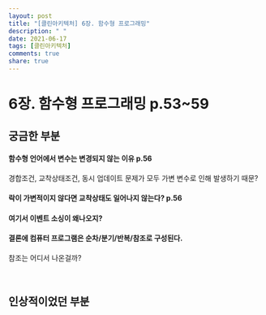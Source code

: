 ```yaml
---
layout: post
title: "[클린아키텍처] 6장. 함수형 프로그래밍"
description: " "
date: 2021-06-17
tags: [클린아키텍처]
comments: true
share: true
---
```



# 6장. 함수형 프로그래밍 p.53~59

## 궁금한 부분

#### 함수형 언어에서 변수는 변경되지 않는 이유 p.56
경합조건, 교착상태조건, 동시 업데이트 문제가 모두 가변 변수로 인해 발생하기 때문?

#### 락이 가변적이지 않다면 교착상태도 일어나지 않는다? p.56

#### 여기서 이벤트 소싱이 왜나오지?

#### 결론에 컴퓨터 프로그램은 순차/분기/반복/참조로 구성된다.
참조는 어디서 나온걸까?

&nbsp;
&nbsp;

## 인상적이었던 부분

